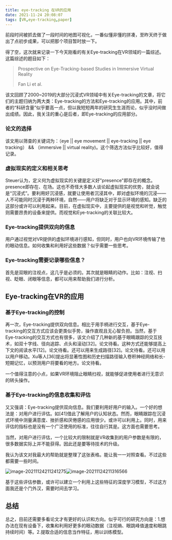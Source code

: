 ```yaml
---
title: eye-tracking 在VR的应用
date: 2021-11-24 20:08:07
tags: [VR,eye-tracking,paper]
---
```




前段时间被抓去做了一段时间的地图可视化，一番似懂非懂的拼凑，至昨天终于做出了点初步成果，可以把那个项目暂时放一下。

得了空，这次就来记录一下今天刚看的有关Eye-tracking在VR领域的一篇综述。这篇综述的题目如下：

> Prospective on Eye-Tracking-based Studies in Immersive Virtual Reality
>
> Fan Li et al.

该文回顾了2000~2019的大部分沉浸式VR领域中有关Eye-tracking的文章，将它们的主题归纳为两大类：Eye-tracking的方法和Eye-tracking的应用。其中，前者的“科研含量”似乎要高一点，但以我短短两年的研究生生涯而论，似乎没时间做出成绩。因此，我关注的重心是后者，即Eye-tracking的应用部分。

### 论文的选择

该文用以筛查的关键词为：（eye || eye movement || eye-tracking || eye tracking） && （immersive || virtual reality)。这个筛选方法似乎比较好，值得记录。

### 虚拟现实的定义和相关思考

Steuer认为，定义何为虚拟现实的关键是定义好"presence"即存在的概念。presence即存在、在场。这也不奇怪大多数人谈论起虚拟现实的优势，就会说是“沉浸式”。要利用好沉浸感，就要让使用者沉浸其中，即对虚拟环境的沉浸——人不可能同时沉浸于两种环境，自然——用户将缺乏对于显示环境的感知。缺乏的这部分或许可以利用起来。目前，在虚拟现实中，主要提供的是视觉和听觉，触觉则需要昂贵的设备来提供。而视觉和Eye-tracking的关联比较大。

### Eye-tracking提供双向的信息

用户通过视觉对VR提供的虚拟环境进行感知，但同时，用户也向VR环境传输了他的眼动信息。如何收集和利用好这些数据？似乎需要一些思考。

### Eye-tracking需要记录哪些信息？

首先是双眼的注视点，这几乎是必须的。其次就是眼睛的动作。比如：注视、扫视、眨眼、闭眼等信息，都可以用来帮助我们进行分析。

## Eye-tracking在VR的应用

### 基于Eye-tracking的控制

再一次，Eye-tracking提供双向信息。相比于用手柄进行交互，基于Eye-tracking的交互方式应该会更类似手势，操作直观且无心智负担。当然，基于Eye-tracking的交互方式也有很多，该文介绍了几种新的基于眼睛跟踪的交互技术，如双十字线、径向追踪、点头和滚动[32]。论文待看。这种方式还能够提高上下文的阅读水平[12]。论文待看。还可以用来生成路径[32]。论文待看。还可以用以用户移动。Xu等人[36]提出将显著性图和历史扫描路径输入卷积神经网络和长-短期记忆，以预测用户将要看的地方。论文待看。

一个值得注意的小点，如果VR环境阻止眼睛扫视，就能够促进使用者进行无意识的转头操作。

### 基于Eye-tracking的信息收集和评估

又又强调：Eye-tracking提供双向信息。我们要利用好用户的输入。一个好的想法是：对用户进行评估。如[41]借此了解用户的认知状态。然而，眼睛跟踪在沉浸式环境中测量满意度、挫折感和厌倦感的应用很少。或许可以利用上。同时，用来评估的指标也是没有一个广泛使用的标准，往往自行其是。这方面也需要思考。

当然，对用户进行评估，一个比较大的限制就是VR收集到的用户参数是有限的，很多数据实际上并不能获得。因此还是要等待技术的升级。

我认为该文对我最大的帮助就是整理了这张表格。能让我一一对照查看。不过这些都需要一些时间。

![image-20211124211241275](https://satt.oss-cn-hangzhou.aliyuncs.com/img/image-20211124211241275.png)![image-20211124211316566](https://satt.oss-cn-hangzhou.aliyuncs.com/img/image-20211124211316566.png)

基于这些评估参数，或许可以建立一个利用上这些特征的深度学习模型，不过这方面我还是个门外汉，需要时间去学习。



## 总结

总之，目前还需要多看论文才有更好的认识和方向。似乎可行的研究方向是：1.想办法在现有设备下，收集和利用好更多的眼动数据（注视熵、眼跳峰值速度和眼跳持续时间）等。2.提取合适的信息当作特征，用以训练模型。
